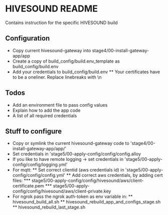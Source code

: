 # HIVESOUND README

Contains instruction for the specific HIVESOUND build

## Configuration

* Copy current hivesound-gateway into stage4/00-install-gateway-app/app
* Create a copy of build_config/build.env_template as build_config/build.env
* Add your credentials to build_config/build.env
** Your certificates have to be a oneliner. Replace linebreaks with \n

## Todos

* Add an environment file to pass config values
* Explain how to add the app code
* A list of all required credentials

## Stuff to configure


* Copy or symlink the current hivesound-gateway code to 'stage4/00-install-gateway-app/app/'
* Set credentials in 'stage5/00-apply-config/config/config.alloy
* If you like to have remote logging -> set credentials in 'stage5/00-apply-config/config/logging.yml'
* For mqtt:
** Set correct clientid (aws credentials id) in 'stage5/00-apply-config/config/config.yml'
** Add correct aws credentials, by adding cert files:
*** stage5/00-apply-config/config/hivesound/aws/client-certificate.pem
*** stage5/00-apply-config/config/hivesound/aws/client-private.key
* For ngrok pass the ngrok auth-token as env variable in:
** hivesound_build_all.sh
** hivesound_rebuild_app_and_configs_stage.sh
** hivesound_rebuild_last_stage.sh
